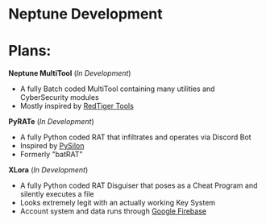 # Neptune Development

# Plans:
**Neptune MultiTool** (*In Development*)
- A fully Batch coded MultiTool containing many utilities and CyberSecurity modules
- Mostly inspired by [RedTiger Tools](https://github.com/loxy0dev/RedTiger-Tools)

**PyRATe** (*In Development*)
- A fully Python coded RAT that infiltrates and operates via Discord Bot
- Inspired by [PySilon](https://github.com/mategol/PySilon-malware)
- Formerly "batRAT"

**XLora** (*In Development*)
- A fully Python coded RAT Disguiser that poses as a Cheat Program and silently executes a file
- Looks extremely legit with an actually working Key System
- Account system and data runs through [Google Firebase](https://firebase.google.com/)
